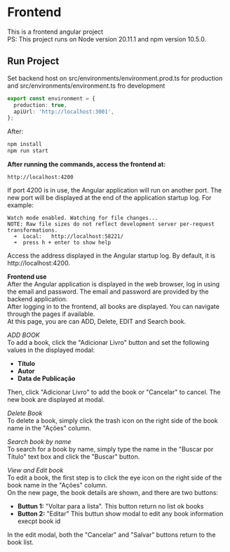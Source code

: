 # Frontend

This is a frontend angular project  
PS: This project runs on Node version 20.11.1 and npm version 10.5.0.

## Run Project  
Set backend host on src/environments/environment.prod.ts for production and src/environments/environment.ts fro development
```ts
export const environment = {
  production: true,
  apiUrl: 'http://localhost:3001',
};
```
After:
```bash
npm install
npm run start
```

**After running the commands, access the frontend at:**
```text
http://localhost:4200
```
If port 4200 is in use, the Angular application will run on another port. The new port will be displayed at the end of the application startup log. For example:
```text
Watch mode enabled. Watching for file changes...
NOTE: Raw file sizes do not reflect development server per-request transformations.
  ➜  Local:   http://localhost:58221/
  ➜  press h + enter to show help
```
Access the address displayed in the Angular startup log. By default, it is http://localhost:4200.  

**Frontend use**  
After the Angular application is displayed in the web browser, log in using the email and password. The email and password are provided by the backend application.  
After logging in to the frontend, all books are displayed. You can navigate through the pages if available.  
At this page, you are can ADD, Delete, EDIT and Search book.  

*ADD BOOK*  
To add a book, click the "Adicionar Livro" button and set the following values in the displayed modal:
- **Título**
- **Autor**
- **Data de Publicação**
  
Then, click "Adicionar Livro" to add the book or "Cancelar" to cancel. The new book are displayed at modal.  

*Delete Book*  
To delete a book, simply click the trash icon on the right side of the book name in the "Ações" column.  

*Search book by name*  
To search for a book by name, simply type the name in the "Buscar por Título" text box and click the "Buscar" button.  

*View and Edit book*  
To edit a book, the first step is to click the eye icon on the right side of the book name in the "Ações" column.  
On the new page, the book details are shown, and there are two buttons:  
- **Buttun 1:** "Voltar para a lista". This button return no list ok books
- **Button 2:** "Editar" This buttun show modal to edit any book information execpt book id

In the edit modal, both the "Cancelar" and "Salvar" buttons return to the book list.






